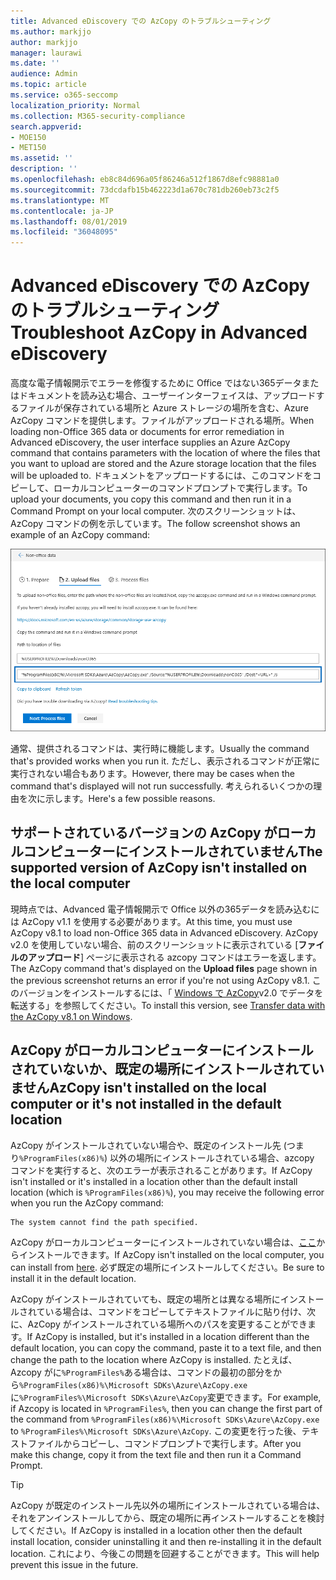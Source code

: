 ```yaml
---
title: Advanced eDiscovery での AzCopy のトラブルシューティング
ms.author: markjjo
author: markjjo
manager: laurawi
ms.date: ''
audience: Admin
ms.topic: article
ms.service: o365-seccomp
localization_priority: Normal
ms.collection: M365-security-compliance
search.appverid:
- MOE150
- MET150
ms.assetid: ''
description: ''
ms.openlocfilehash: eb8c84d696a05f86246a512f1867d8efc98881a0
ms.sourcegitcommit: 73dcdafb15b462223d1a670c781db260eb73c2f5
ms.translationtype: MT
ms.contentlocale: ja-JP
ms.lasthandoff: 08/01/2019
ms.locfileid: "36048095"
---
```

# <a name="troubleshoot-azcopy-in-advanced-ediscovery"></a><span data-ttu-id="f5e90-102">Advanced eDiscovery での AzCopy のトラブルシューティング</span><span class="sxs-lookup"><span data-stu-id="f5e90-102">Troubleshoot AzCopy in Advanced eDiscovery</span></span>

<span data-ttu-id="f5e90-103">高度な電子情報開示でエラーを修復するために Office ではない365データまたはドキュメントを読み込む場合、ユーザーインターフェイスは、アップロードするファイルが保存されている場所と Azure ストレージの場所を含む、Azure AzCopy コマンドを提供します。ファイルがアップロードされる場所。</span><span class="sxs-lookup"><span data-stu-id="f5e90-103">When loading non-Office 365 data or documents for error remediation in Advanced eDiscovery, the user interface supplies an Azure AzCopy command that contains parameters with the location of where the files that you want to upload are stored and the Azure storage location that the files will be uploaded to.</span></span> <span data-ttu-id="f5e90-104">ドキュメントをアップロードするには、このコマンドをコピーして、ローカルコンピューターのコマンドプロンプトで実行します。</span><span class="sxs-lookup"><span data-stu-id="f5e90-104">To upload your documents, you copy this command and then run it in a Command Prompt on your local computer.</span></span>  <span data-ttu-id="f5e90-105">次のスクリーンショットは、AzCopy コマンドの例を示しています。</span><span class="sxs-lookup"><span data-stu-id="f5e90-105">The follow screenshot shows an example of an AzCopy command:</span></span>

![Office 365 以外のファイルをアップロードする](../media/46ba68f6-af11-4e70-bb91-5fc7973516e3.png)

<span data-ttu-id="f5e90-107">通常、提供されるコマンドは、実行時に機能します。</span><span class="sxs-lookup"><span data-stu-id="f5e90-107">Usually the command that's provided works when you run it.</span></span> <span data-ttu-id="f5e90-108">ただし、表示されるコマンドが正常に実行されない場合もあります。</span><span class="sxs-lookup"><span data-stu-id="f5e90-108">However, there may be cases when the command that's displayed will not run successfully.</span></span> <span data-ttu-id="f5e90-109">考えられるいくつかの理由を次に示します。</span><span class="sxs-lookup"><span data-stu-id="f5e90-109">Here's a few possible reasons.</span></span>

## <a name="the-supported-version-of-azcopy-isnt-installed-on-the-local-computer"></a><span data-ttu-id="f5e90-110">サポートされているバージョンの AzCopy がローカルコンピューターにインストールされていません</span><span class="sxs-lookup"><span data-stu-id="f5e90-110">The supported version of AzCopy isn't installed on the local computer</span></span>

<span data-ttu-id="f5e90-111">現時点では、Advanced 電子情報開示で Office 以外の365データを読み込むには AzCopy v1.1 を使用する必要があります。</span><span class="sxs-lookup"><span data-stu-id="f5e90-111">At this time, you must use AzCopy v8.1 to load non-Office 365 data in Advanced eDiscovery.</span></span> <span data-ttu-id="f5e90-112">AzCopy v2.0 を使用していない場合、前のスクリーンショットに表示されている [**ファイルのアップロード**] ページに表示される azcopy コマンドはエラーを返します。</span><span class="sxs-lookup"><span data-stu-id="f5e90-112">The AzCopy command that's displayed on the **Upload files** page shown in the previous screenshot returns an error if you're not using AzCopy v8.1.</span></span> <span data-ttu-id="f5e90-113">このバージョンをインストールするには、「 [Windows で AzCopy](https://docs.microsoft.com/previous-versions/azure/storage/storage-use-azcopy)v2.0 でデータを転送する」を参照してください。</span><span class="sxs-lookup"><span data-stu-id="f5e90-113">To install this version, see [Transfer data with the AzCopy v8.1 on Windows](https://docs.microsoft.com/previous-versions/azure/storage/storage-use-azcopy).</span></span>

## <a name="azcopy-isnt-installed-on-the-local-computer-or-its-not-installed-in-the-default-location"></a><span data-ttu-id="f5e90-114">AzCopy がローカルコンピューターにインストールされていないか、既定の場所にインストールされていません</span><span class="sxs-lookup"><span data-stu-id="f5e90-114">AzCopy isn't installed on the local computer or it's not installed in the default location</span></span>

<span data-ttu-id="f5e90-115">AzCopy がインストールされていない場合や、既定のインストール先 (つまり`%ProgramFiles(x86)%`) 以外の場所にインストールされている場合、azcopy コマンドを実行すると、次のエラーが表示されることがあります。</span><span class="sxs-lookup"><span data-stu-id="f5e90-115">If AzCopy isn't installed or it's installed in a location other than the default install location (which is `%ProgramFiles(x86)%`), you may receive the following error when you run the AzCopy command:</span></span>

    The system cannot find the path specified.

<span data-ttu-id="f5e90-116">AzCopy がローカルコンピューターにインストールされていない場合は、[ここ](https://docs.microsoft.com/previous-versions/azure/storage/storage-use-azcopy)からインストールできます。</span><span class="sxs-lookup"><span data-stu-id="f5e90-116">If AzCopy isn't installed on the local computer, you can install from [here](https://docs.microsoft.com/previous-versions/azure/storage/storage-use-azcopy).</span></span> <span data-ttu-id="f5e90-117">必ず既定の場所にインストールしてください。</span><span class="sxs-lookup"><span data-stu-id="f5e90-117">Be sure to install it in the default location.</span></span>

<span data-ttu-id="f5e90-118">AzCopy がインストールされていても、既定の場所とは異なる場所にインストールされている場合は、コマンドをコピーしてテキストファイルに貼り付け、次に、AzCopy がインストールされている場所へのパスを変更することができます。</span><span class="sxs-lookup"><span data-stu-id="f5e90-118">If AzCopy is installed, but it's installed in a location different than the default location, you can copy the command, paste it to a text file, and then change the path to the location where AzCopy is installed.</span></span> <span data-ttu-id="f5e90-119">たとえば、Azcopy がに`%ProgramFiles%`ある場合は、コマンドの最初の部分をから`%ProgramFiles(x86)%\Microsoft SDKs\Azure\AzCopy.exe`に`%ProgramFiles%\Microsoft SDKs\Azure\AzCopy`変更できます。</span><span class="sxs-lookup"><span data-stu-id="f5e90-119">For example, if Azcopy is located in `%ProgramFiles%`, then you can change the first part of the command from `%ProgramFiles(x86)%\Microsoft SDKs\Azure\AzCopy.exe` to `%ProgramFiles%\Microsoft SDKs\Azure\AzCopy`.</span></span> <span data-ttu-id="f5e90-120">この変更を行った後、テキストファイルからコピーし、コマンドプロンプトで実行します。</span><span class="sxs-lookup"><span data-stu-id="f5e90-120">After you make this change, copy it from the text file and then run it a Command Prompt.</span></span>

> [!TIP]
> <span data-ttu-id="f5e90-121">AzCopy が既定のインストール先以外の場所にインストールされている場合は、それをアンインストールしてから、既定の場所に再インストールすることを検討してください。</span><span class="sxs-lookup"><span data-stu-id="f5e90-121">If AzCopy is installed in a location other then the default install location, consider uninstalling it and then re-installing it in the default location.</span></span> <span data-ttu-id="f5e90-122">これにより、今後この問題を回避することができます。</span><span class="sxs-lookup"><span data-stu-id="f5e90-122">This will help prevent this issue in the future.</span></span>
